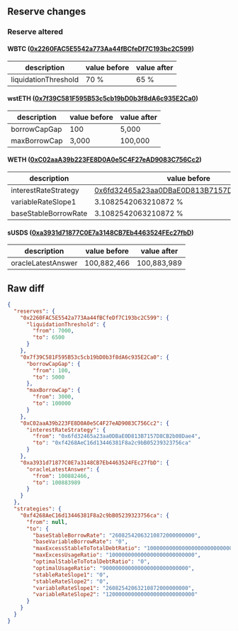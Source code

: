 ## Reserve changes

### Reserve altered

#### WBTC ([0x2260FAC5E5542a773Aa44fBCfeDf7C193bc2C599](https://etherscan.io/address/0x2260FAC5E5542a773Aa44fBCfeDf7C193bc2C599))

| description | value before | value after |
| --- | --- | --- |
| liquidationThreshold | 70 % | 65 % |


#### wstETH ([0x7f39C581F595B53c5cb19bD0b3f8dA6c935E2Ca0](https://etherscan.io/address/0x7f39C581F595B53c5cb19bD0b3f8dA6c935E2Ca0))

| description | value before | value after |
| --- | --- | --- |
| borrowCapGap | 100 | 5,000 |
| maxBorrowCap | 3,000 | 100,000 |


#### WETH ([0xC02aaA39b223FE8D0A0e5C4F27eAD9083C756Cc2](https://etherscan.io/address/0xC02aaA39b223FE8D0A0e5C4F27eAD9083C756Cc2))

| description | value before | value after |
| --- | --- | --- |
| interestRateStrategy | [0x6fd32465a23aa0DBaE0D813B7157D8CB2b08Dae4](https://etherscan.io/address/0x6fd32465a23aa0DBaE0D813B7157D8CB2b08Dae4) | [0xf4268AeC16d13446381F8a2c9bB05239323756ca](https://etherscan.io/address/0xf4268AeC16d13446381F8a2c9bB05239323756ca) |
| variableRateSlope1 | 3.1082542063210872 % | 2.6082542063210872 % |
| baseStableBorrowRate | 3.1082542063210872 % | 2.6082542063210872 % |


#### sUSDS ([0xa3931d71877C0E7a3148CB7Eb4463524FEc27fbD](https://etherscan.io/address/0xa3931d71877C0E7a3148CB7Eb4463524FEc27fbD))

| description | value before | value after |
| --- | --- | --- |
| oracleLatestAnswer | 100,882,466 | 100,883,989 |


## Raw diff

```json
{
  "reserves": {
    "0x2260FAC5E5542a773Aa44fBCfeDf7C193bc2C599": {
      "liquidationThreshold": {
        "from": 7000,
        "to": 6500
      }
    },
    "0x7f39C581F595B53c5cb19bD0b3f8dA6c935E2Ca0": {
      "borrowCapGap": {
        "from": 100,
        "to": 5000
      },
      "maxBorrowCap": {
        "from": 3000,
        "to": 100000
      }
    },
    "0xC02aaA39b223FE8D0A0e5C4F27eAD9083C756Cc2": {
      "interestRateStrategy": {
        "from": "0x6fd32465a23aa0DBaE0D813B7157D8CB2b08Dae4",
        "to": "0xf4268AeC16d13446381F8a2c9bB05239323756ca"
      }
    },
    "0xa3931d71877C0E7a3148CB7Eb4463524FEc27fbD": {
      "oracleLatestAnswer": {
        "from": 100882466,
        "to": 100883989
      }
    }
  },
  "strategies": {
    "0xf4268AeC16d13446381F8a2c9bB05239323756ca": {
      "from": null,
      "to": {
        "baseStableBorrowRate": "26082542063210872000000000",
        "baseVariableBorrowRate": "0",
        "maxExcessStableToTotalDebtRatio": "1000000000000000000000000000",
        "maxExcessUsageRatio": "100000000000000000000000000",
        "optimalStableToTotalDebtRatio": "0",
        "optimalUsageRatio": "900000000000000000000000000",
        "stableRateSlope1": "0",
        "stableRateSlope2": "0",
        "variableRateSlope1": "26082542063210872000000000",
        "variableRateSlope2": "1200000000000000000000000000"
      }
    }
  }
}
```